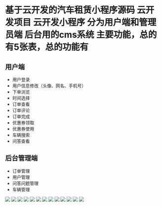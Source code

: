 # 基于云开发的汽车租赁小程序源码 云开发项目 云开发小程序 分为用户端和管理员端 后台用的cms系统 主要功能，总的有5张表，总的功能有



## 用户端
- 用户登录
- 用户信息修改（头像、网名、手机号）
- 下单浏览
- 时间选择
- 订单查看
- 订单评论
- 订单完成
- 优惠券领取
- 优惠券使用
- 车辆搜索
- 问答查看
## 后台管理端
- 订单管理
- 用户管理
- 问答问题管理
- 车辆管理


![](https://gitee.com/finnianX/mypicture/raw/master/202403021541924.png)
![](https://gitee.com/finnianX/mypicture/raw/master/202403021541911.jpg)
![](https://gitee.com/finnianX/mypicture/raw/master/202403021541923.jpg)
![](https://gitee.com/finnianX/mypicture/raw/master/202403021541922.jpg)
![](https://gitee.com/finnianX/mypicture/raw/master/202403021541921.jpg)
![](https://gitee.com/finnianX/mypicture/raw/master/202403021541920.jpg)
![](https://gitee.com/finnianX/mypicture/raw/master/202403021541919.jpg)
![](https://gitee.com/finnianX/mypicture/raw/master/202403021541918.jpg)
![](https://gitee.com/finnianX/mypicture/raw/master/202403021541917.jpg)
![](https://gitee.com/finnianX/mypicture/raw/master/202403021541916.jpg)
![](https://gitee.com/finnianX/mypicture/raw/master/202403021541915.jpg)
![](https://gitee.com/finnianX/mypicture/raw/master/202403021541914.jpg)
![](https://gitee.com/finnianX/mypicture/raw/master/202403021541913.jpg)
